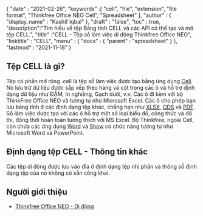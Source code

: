 {
  "date" : "2021-02-26",
  "keywords" :[ "cell", "file", "extension", "file format", "Thinkfree Office NEO Cell", "Spreadsheet" ],
  "author" : {
    "display_name" : "Kashif Iqbal"
},
  "draft" : "false",
  "toc" : true,
  "description":"Tìm hiểu về tệp Bảng tính CELL và các API có thể tạo và mở tệp CELL.",
  "title" :"CELL - Tệp sổ làm việc di động Thinkfree Office NEO",
  "linktitle" : "CELL",
  "menu" : {
    "docs" : {
      "parent" : "spreadsheet"
}
},
  "lastmod" : "2021-11-18"
}

## Tệp CELL là gì?

Tệp có phần mở rộng .cell là tệp sổ làm việc được tạo bằng ứng dụng [Cell](https://office.hancom.com/). Nó lưu trữ dữ liệu được sắp xếp theo hàng và cột trong các ô và hỗ trợ định dạng dữ liệu như ĐẬM, In nghiêng, Gạch dưới, v.v. Các ô đi kèm với bộ ThinkFree Office NEO và tương tự như Microsoft Excel. Các ô cho phép bạn lưu bảng tính ở các định dạng tệp khác, chẳng hạn như [XLSX](/vi/spreadsheet/xlsx/), [ODS](/vi/spreadsheet/ods/) và [PDF](/vi/pdf/). Sổ làm việc được tạo với các ô hỗ trợ một số loại biểu đồ, công thức và đồ thị, đồng thời hoàn toàn tương thích với MS Excel. Bộ Thinkfree, ngoài Cell, còn chứa các ứng dụng [Word](https://office.hancom.com/) và [Show](https://office.hancom.com/) có chức năng tương tự như Microsoft Word và PowerPoint.

## Định dạng tệp CELL - Thông tin khác

Các tệp di động được lưu vào đĩa ở định dạng tệp nhị phân và thông số định dạng tệp của nó không có sẵn công khai.

## Người giới thiệu ##

* [Thinkfree Office NEO - Di động](https://office.hancom.com/)

